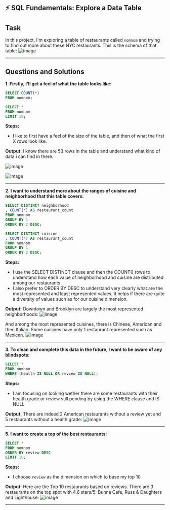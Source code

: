 ## ⚡ SQL Fundamentals: Explore a Data Table

## Task
In this project, I'm exploring a table of restaurants called `nomnom` and trying to find out more about these NYC restaurants. This is the schema of that table:
![image](https://github.com/elizabeth-gj/codecademy-bi-data-analyst-path/assets/64903268/b2ae2f1f-4a3a-428c-b004-5802e8951ad9)

***

## Questions and Solutions

**1. Firstly, I'll get a feel of what the table looks like:**

```sql
SELECT COUNT(*)
FROM nomnom;
```

```sql
SELECT *
FROM nomnom
LIMIT 10;
```

**Steps:**
- I like to first have a feel of the size of the table, and then of what the first X rows look like.

**Output:**
I know there are 53 rows in the table and understand what kind of data i can find in there.

![image](https://github.com/elizabeth-gj/codecademy-bi-data-analyst-path/assets/64903268/4b4e9804-9f89-46be-ac0f-c276b18c84f9)

![image](https://github.com/elizabeth-gj/codecademy-bi-data-analyst-path/assets/64903268/53dcb979-6baf-435e-80f5-b2ff79fe100c)
***
**2. I want to understand more about the ranges of cuisine and neighborhood that this table covers:**

```sql
SELECT DISTINCT neighborhood
, COUNT(*) AS restaurant_count
FROM nomnom
GROUP BY 1
ORDER BY 2 DESC;
```

```sql
SELECT DISTINCT cuisine
, COUNT(*) AS restaurant_count
FROM nomnom
GROUP BY 1
ORDER BY 2 DESC;
```

**Steps:**
- I use the SELECT DISTINCT clause and then the COUNT() rows to understand how each value of neighborhood and cuisine are distributed among our restaurants
- I also prefer to ORDER BY DESC to understand very clearly what are the most represented and least represented values, it helps if there are quite a diversity of values such as for our cuisine dimension.

**Output:**
Downtown and Brooklyn are largely the most represented neighborhoods:
![image](https://github.com/elizabeth-gj/codecademy-bi-data-analyst-path/assets/64903268/4a9a3c56-6d6c-4bac-b946-716780fb0736)

And among the most represented cuisines, there is Chinese, American and then Italian. Some cuisines have only 1 restaurant represented such as Mexican.
![image](https://github.com/elizabeth-gj/codecademy-bi-data-analyst-path/assets/64903268/2baeae84-0bf3-48fe-8ee6-9b03badf5bbe)

***

**3. To clean and complete this data in the future, I want to be aware of any blindspots:**

```sql
SELECT *
FROM nomnom
WHERE (health IS NULL OR review IS NULL);
```

**Steps:**
- I am focusing on looking wether there are some restaurants with their health grade or review still pending by using the WHERE clause and IS NULL

**Output:**
There are indeed 2 American restaurants without a review yet and 5 restaurants without a health grade:
![image](https://github.com/elizabeth-gj/codecademy-bi-data-analyst-path/assets/64903268/c3c8c352-f7f5-4463-81cf-cf84348d5130)

***

**5. I want to create a top of the best restaurants:**

```sql
SELECT *
FROM nomnom
ORDER BY review DESC
LIMIT 10;
```

**Steps:**
- I choose `review` as the dimension on which to base my top 10

**Output:**
Here are the Top 10 restaurants based on reviews. There are 3 restaurants on the top spot with 4.6 stars/5: Bunna Cafe, Russ & Daughters and Lighthouse:
![image](https://github.com/elizabeth-gj/codecademy-bi-data-analyst-path/assets/64903268/fca37bec-5e24-4474-b835-3f15bad6de78)

***
